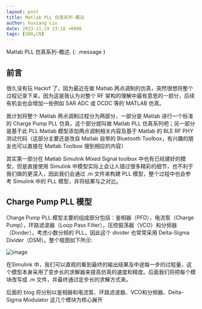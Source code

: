 ```yaml
---
layout: post
title: Matlab PLL 仿真系列-概述
author: Xuxiang Liu
date: 2023-11-19 23:18 +0800
tags: [SDR,CN]
---
```


Matlab PLL 仿真系列-概述.
{: .message }

## 前言
很久没有玩 Hackrf 了，因为最近在做 Matlab 两点调制的仿真，突然很想将整个过程记录下来，因为这是我认为对整个 RF 架构的理解中最有意思的一部分，后续有机会也会增加一些例如 SAR ADC 或 DCDC 等的 MATLAB 仿真。

我计划将整个 Matlab 两点调制过程分为两部分，一部分是 Matlab 进行一个标准的 Charge Pump PLL 仿真，这个部分就叫做 Matlab PLL 仿真系列吧；另一部分是基于此 PLL Matlab 模型添加两点调制相关内容及基于 Matlab 的 BLE RF PHY 测试代码（这部分主要还是改自 Matlab 自带的 Bluetooth Toolbox，有兴趣的朋友也可以直接在 Matlab Toolbox 搜到相应的内容）

其实第一部分在 Matlab Simulink Mixed Signal toolbox 中也有已经建好的模型，但是直接使用 Simulink 中模型实际上会让人错过很多精彩的细节，也不利于我们做的更深入，因此我们会通过 .m 文件来构建 PLL 模型，整个过程中也会参考 Simulink 中的 PLL 模型，并将结果与之对比。

## Charge Pump PLL 模型

Charge Pump PLL 模型主要的组成部分包括：鉴相器（PFD），电流泵（Charge Pump），环路滤波器（Loop Pass Filter），压控振荡器（VCO）和分频器（Divider），考虑小数分频的 PLL，因此这个 divider 也常常采用 Delta-Sigma Divider（DSM）。整个框图如下所示:

![image](https://github.com/xuxiang-liu/xuxiang-liu.github.io/assets/40487487/3faffd8a-b340-41d7-a92e-b059946259fe)

在Simulink 中，我们可以直观的看到最终的输出结果及中途每一步的过程量，这个模型本身采用了变步长的求解器来提高仿真的速度和精度。后面我们将把每个模块改写成 .m 文件，并最终通过定步长的求解方式来。

后面的 blog 将分别以鉴相器和电流泵、环路滤波器、VCO和分频器、Delta-Sigma Modulator 这几个模块为核心展开
